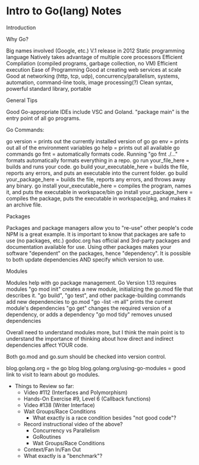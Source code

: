 # Intro to Go(lang) Notes

Introduction

Why Go?

Big names involved (Google, etc.)
V.1 release in 2012
Static programming language
Natively takes advantage of multiple core processors
Efficient Compilation (compiled programs, garbage collection, no VM)
Efficient execution
Ease of Programming
Good at creating web services at scale
Good at networking (http, tcp, udp), concurrency/parallelism, systems, automation, command-line tools, image processing(?)
Clean syntax, powerful standard library, portable

General Tips

Good Go-appropriate IDEs include VSC and Goland.
"package main" is the entry point of all go programs.

Go Commands:

go version = prints out the currently installed version of go
go env = prints out all of the environment variables
go help = prints out all available go commands
go fmt = automatically formats code.
Running "go fmt ./..." formats automatically formats everything in a repo.
go run your_file_here = builds and runs your code.
go build your_executable_here = builds the file, reports any errors, and puts an executable into the current folder.
go build your_package_here = builds the file, reports any errors, and throws away any binary.
go install your_executable_here = compiles the program, names it, and puts the executable in workspace/bin
go install your_package_here = compiles the package, puts the executable in workspace/pkg, and makes it an archive file.

Packages

Packages and package managers allow you to "re-use" other people's code
NPM is a great example.
It is important to know that packages are safe to use (no packages, etc.)
godoc.org has official and 3rd-party packages and documentation available for use.
Using other packages makes your software "dependent" on the packages, hence "dependency".
It is possible to both update dependencies AND specify which version to use.

Modules

Modules help with go package management.
Go Version 1.13 requires modules
"go mod init" creates a new module, initializing the go.mod file that describes it.
"go build", "go test", and other package-building commands add new dependencies to go.mod
"go -list -m all" prints the current module's dependencies
"go get" changes the required version of a dependency, or adds a dependency
"go mod tidy" removes unused dependencies

Overall need to understand modules more, but I think the main point is to understand the importance of thinking about how direct and indirect dependencies affect YOUR code.

Both go.mod and go.sum should be checked into version control.

blog.golang.org = the go blog
blog.golang.org/using-go-modules = good link to visit to learn about go modules.

- Things to Review so far:
  - Video #112 (Interfaces and Polymorphism)
  - Hands-On Exercise #9, Level 6 (Callback functions)
  * Video #138 (Writer Interface)
  * Wait Groups/Race Conditions
    - What exactly is a race condition besides "not good code"?
  * Record instructional video of the above?
    - Concurrency vs Parallelism
    - GoRoutines
    - Wait Groups/Race Conditions
  * Context/Fan In/Fan Out
  * What exactly is a "benchmark"?
